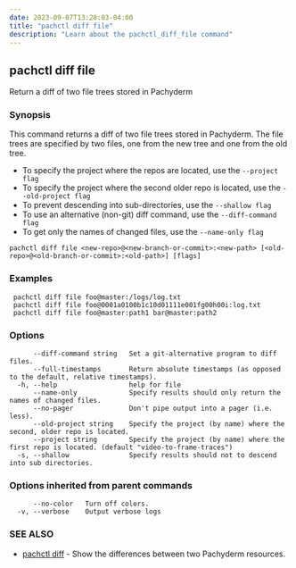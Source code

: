 ```yaml
---
date: 2023-09-07T13:28:03-04:00
title: "pachctl diff file"
description: "Learn about the pachctl_diff_file command"
---
```


## pachctl diff file

Return a diff of two file trees stored in Pachyderm

### Synopsis

This command returns a diff of two file trees stored in Pachyderm. The file trees are specified by two files, one from the new tree and one from the old tree. 
- To specify the project where the repos are located, use the `--project flag` 
- To specify the project where the second older repo is located, use the `--old-project flag` 
- To prevent descending into sub-directories, use the `--shallow flag`
- To use an alternative (non-git) diff command, use the `--diff-command flag` 
- To get only the names of changed files, use the `--name-only flag` 


```
pachctl diff file <new-repo>@<new-branch-or-commit>:<new-path> [<old-repo>@<old-branch-or-commit>:<old-path>] [flags]
```

### Examples

```
 pachctl diff file foo@master:/logs/log.txt 
 pachctl diff file foo@0001a0100b1c10d01111e001fg00h00i:log.txt 
 pachctl diff file foo@master:path1 bar@master:path2
```

### Options

```
      --diff-command string   Set a git-alternative program to diff files.
      --full-timestamps       Return absolute timestamps (as opposed to the default, relative timestamps).
  -h, --help                  help for file
      --name-only             Specify results should only return the names of changed files.
      --no-pager              Don't pipe output into a pager (i.e. less).
      --old-project string    Specify the project (by name) where the second, older repo is located.
      --project string        Specify the project (by name) where the first repo is located. (default "video-to-frame-traces")
  -s, --shallow               Specify results should not to descend into sub directories.
```

### Options inherited from parent commands

```
      --no-color   Turn off colors.
  -v, --verbose    Output verbose logs
```

### SEE ALSO

* [pachctl diff](../pachctl_diff)	 - Show the differences between two Pachyderm resources.


